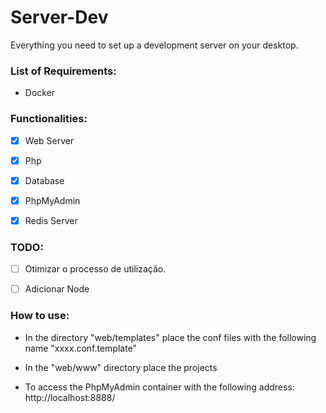 # Server-Dev

Everything you need to set up a development server on your desktop.

### List of Requirements:

- Docker

### Functionalities:

- [x] Web Server
- [x] Php
- [x] Database
- [x] PhpMyAdmin
- [x] Redis Server


### TODO:

- [ ] Otimizar o processo de utilização.
- [ ] Adicionar Node


### How to use:

- In the directory "web/templates" place the conf files with the following name "xxxx.conf.template"

- In the "web/www" directory place the projects

- To access the PhpMyAdmin container with the following address: http://localhost:8888/